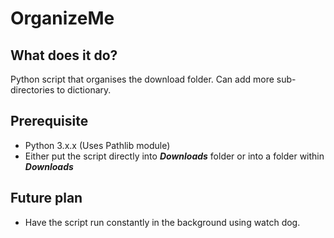 # OrganizeMe

## What does it do?
Python script that organises the download folder. Can add more sub-directories to dictionary.

## Prerequisite
* Python 3.x.x (Uses Pathlib module)
* Either put the script directly into __*Downloads*__ folder or into a folder within __*Downloads*__

## Future plan
* Have the script run constantly in the background using watch dog.
